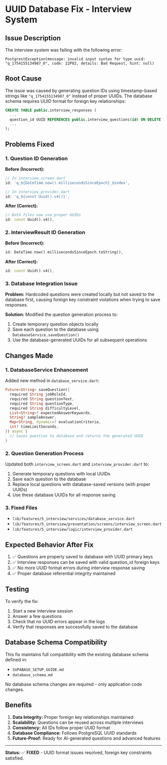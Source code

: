 # UUID Database Fix - Interview System

## Issue Description

The interview system was failing with the following error:

```
PostgrestException(message: invalid input syntax for type uuid: "q_1754155134987_0", code: 22P02, details: Bad Request, hint: null)
```

## Root Cause

The issue was caused by generating question IDs using timestamp-based strings like `"q_1754155134987_0"` instead of proper UUIDs. The database schema requires UUID format for foreign key relationships:

```sql
CREATE TABLE public.interview_responses (
  ...
  question_id UUID REFERENCES public.interview_questions(id) ON DELETE CASCADE,
  ...
);
```

## Problems Fixed

### 1. Question ID Generation

**Before (Incorrect):**

```dart
// In interview_screen.dart
id: 'q_${DateTime.now().millisecondsSinceEpoch}_$index',

// In interview_provider.dart
id: 'q_${const Uuid().v4()}',
```

**After (Correct):**

```dart
// Both files now use proper UUIDs
id: const Uuid().v4(),
```

### 2. InterviewResult ID Generation

**Before (Incorrect):**

```dart
id: DateTime.now().millisecondsSinceEpoch.toString(),
```

**After (Correct):**

```dart
id: const Uuid().v4(),
```

### 3. Database Integration Issue

**Problem:** Hardcoded questions were created locally but not saved to the database first, causing foreign key constraint violations when trying to save responses.

**Solution:** Modified the question generation process to:

1. Create temporary question objects locally
2. Save each question to the database using `DatabaseService.saveQuestion()`
3. Use the database-generated UUIDs for all subsequent operations

## Changes Made

### 1. DatabaseService Enhancement

Added new method in `database_service.dart`:

```dart
Future<String> saveQuestion({
  required String jobRoleId,
  required String questionText,
  required String questionType,
  required String difficultyLevel,
  List<String>? expectedAnswerKeywords,
  String? sampleAnswer,
  Map<String, dynamic>? evaluationCriteria,
  int? timeLimitSeconds,
}) async {
  // Saves question to database and returns the generated UUID
}
```

### 2. Question Generation Process

Updated both `interview_screen.dart` and `interview_provider.dart` to:

1. Generate temporary questions with local UUIDs
2. Save each question to the database
3. Replace local questions with database-saved versions (with proper UUIDs)
4. Use these database UUIDs for all response saving

### 3. Fixed Files

- `lib/features/5_interview/services/database_service.dart`
- `lib/features/5_interview/presentation/screens/interview_screen.dart`
- `lib/features/5_interview/logic/interview_provider.dart`

## Expected Behavior After Fix

1. ✅ Questions are properly saved to database with UUID primary keys
2. ✅ Interview responses can be saved with valid question_id foreign keys
3. ✅ No more UUID format errors during interview response saving
4. ✅ Proper database referential integrity maintained

## Testing

To verify the fix:

1. Start a new interview session
2. Answer a few questions
3. Check that no UUID errors appear in the logs
4. Verify that responses are successfully saved to the database

## Database Schema Compatibility

This fix maintains full compatibility with the existing database schema defined in:

- `SUPABASE_SETUP_GUIDE.md`
- `database_schema.md`

No database schema changes are required - only application code changes.

## Benefits

1. **Data Integrity:** Proper foreign key relationships maintained
2. **Scalability:** Questions can be reused across multiple interviews
3. **Consistency:** All IDs follow proper UUID format
4. **Database Compliance:** Follows PostgreSQL UUID standards
5. **Future-Proof:** Ready for AI-generated questions and advanced features

---

**Status:** ✅ **FIXED** - UUID format issues resolved, foreign key constraints satisfied.

